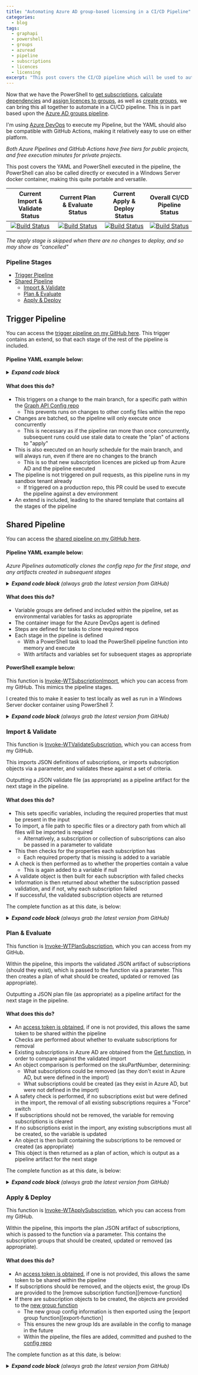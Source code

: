```yaml
---
title: "Automating Azure AD group-based licensing in a CI/CD Pipeline"
categories:
  - blog
tags:
  - graphapi
  - powershell
  - groups
  - azuread
  - pipeline
  - subscriptions
  - licences
  - licensing
excerpt: "This post covers the CI/CD pipeline which will be used to automate creating and assigning licences to Azure AD groups..."
---
```

Now that we have the PowerShell to [get subscriptions][get-sub], [calculate dependencies][get-dep] and [assign licences to groups][assign-licence], as well as [create groups][create-function], we can bring this all together to automate in a CI/CD pipeline. This is in part based upon the [Azure AD groups pipeline][validate-post].

I'm using [Azure DevOps][devops-link] to execute my Pipeline, but the YAML should also be compatible with GitHub Actions, making it relatively easy to use on either platform.

_Both Azure Pipelines and GitHub Actions have free tiers for public projects, and free execution minutes for private projects._

This post covers the YAML and PowerShell executed in the pipeline, the PowerShell can also be called directly or executed in a Windows Server docker container, making this quite portable and versatile.

|  Current Import & Validate Status  |   Current Plan & Evaluate Status   |   Current Apply & Deploy Status   |   Overall CI/CD Pipeline Status   |
|:----------------------------------:|:----------------------------------:|:---------------------------------:|:---------------------------------:|
| [![Build Status](https://dev.azure.com/wesleytrust/GraphAPI/_apis/build/status/Azure%20AD/Subscriptions/SVC-CS%3BENV-P%3B%20Subscriptions?branchName=main&stageName=Validate&jobName=Import)](https://dev.azure.com/wesleytrust/GraphAPI/_build/latest?definitionId=23&branchName=main) | [![Build Status](https://dev.azure.com/wesleytrust/GraphAPI/_apis/build/status/Azure%20AD/Subscriptions/SVC-CS%3BENV-P%3B%20Subscriptions?branchName=main&stageName=Plan&jobName=Evaluate)](https://dev.azure.com/wesleytrust/GraphAPI/_build/latest?definitionId=23&branchName=main) | [![Build Status](https://dev.azure.com/wesleytrust/GraphAPI/_apis/build/status/Azure%20AD/Subscriptions/SVC-CS%3BENV-P%3B%20Subscriptions?branchName=main&stageName=Apply&jobName=Deploy)](https://dev.azure.com/wesleytrust/GraphAPI/_build/latest?definitionId=23&branchName=main) | [![Build Status](https://dev.azure.com/wesleytrust/GraphAPI/_apis/build/status/Azure%20AD/Subscriptions/SVC-CS%3BENV-P%3B%20Subscriptions?branchName=main)](https://dev.azure.com/wesleytrust/GraphAPI/_build/latest?definitionId=23&branchName=main) |

_The apply stage is skipped when there are no changes to deploy, and so may show as "cancelled"_

### Pipeline Stages
- [Trigger Pipeline](#trigger-pipeline)
- [Shared Pipeline](#shared-pipeline)
  - [Import & Validate](#import--validate)
  - [Plan & Evaluate](#plan--evaluate)
  - [Apply & Deploy](#apply--deploy)

## Trigger Pipeline
You can access the [trigger pipeline on my GitHub here][trigger-link]. This trigger contains an extend, so that each stage of the rest of the pipeline is included.

#### Pipeline YAML example below: <!-- omit in toc -->

<details>
  <summary><em><strong>Expand code block</strong></em></summary>

```yaml
trigger:
  batch: true
  branches:
    include:
    - main
  paths:
    include:
      - AzureAD/Subscriptions/

schedules:
- cron: "0 */1 * * *"
  displayName: Run hourly every day
  branches:
    include:
    - main
  always: true

pr: none

extends:
  template: ../Shared/azure-pipelines.yml
```

</details>

#### What does this do? <!-- omit in toc -->
- This triggers on a change to the main branch, for a specific path within the [Graph API Config repo][config-repo]
  - This prevents runs on changes to other config files within the repo
- Changes are batched, so the pipeline will only execute once concurrently
  - This is necessary as if the pipeline ran more than once concurrently, subsequent runs could use stale data to create the "plan" of actions to "apply"
- This is also executed on an hourly schedule for the main branch, and will always run, even if there are no changes to the branch
  - This is so that new subscription licences are picked up from Azure AD and the pipeline executed
- The pipeline is not triggered on pull requests, as this pipeline runs in my sandbox tenant already
  - If triggered on a production repo, this PR could be used to execute the pipeline against a dev environment
- An extend is included, leading to the shared template that contains all the stages of the pipeline

## Shared Pipeline
You can access the [shared pipeline on my GitHub here][shared-link].

#### Pipeline YAML example below: <!-- omit in toc -->
_Azure Pipelines automatically clones the config repo for the first stage, and any artifacts created in subsequent stages_

<details>
  <summary><em><strong>Expand code block</strong> (always grab the latest version from GitHub)</em></summary>

```yaml
variables:
- group: 'GitHubAuth'
- group: 'ServicePrincipal'
- group: 'SubscriptionMemberGroups'
stages:
- stage: Validate
  pool:
    vmImage: 'windows-latest'
  jobs:
  - job: Import
    pool:
      vmImage: 'windows-latest'
    continueOnError: false
    steps:
    - task: CmdLine@2
      name: CloneGraphAPI
      displayName: Clone Graph API repo
      inputs:
        script: 'git clone --branch $(Branch) --single-branch https://github.com/wesley-trust/GraphAPI.git'
        workingDirectory: '$(System.ArtifactsDirectory)'
    - task: PowerShell@2
      name: InvokeWTValidateSubscription
      displayName: Invoke-WTValidateSubscription
      inputs:
        targetType: 'inline'
        script: |

          # Dot source function
          . $(System.ArtifactsDirectory)\GraphAPI\Public\AzureAD\Subscriptions\Pipeline\Invoke-WTValidateSubscription.ps1
          
          # Test if directory exist and execute function as appropriate
          $TestPath = Test-Path $(Build.Repository.LocalPath)\AzureAD\Subscriptions\Definitions -PathType Container
          if ($TestPath){
            $ValidateDefinedSubscriptions = Invoke-WTValidateSubscription `
              -Path $(Build.Repository.LocalPath)\AzureAD\Subscriptions\Definitions
          }

          # Create directory for artifact, if it does not exist
          $TestPath = Test-Path $(Pipeline.Workspace)\Output -PathType Container
          if (!$TestPath){
            New-Item -Path $(Pipeline.Workspace)\Output -ItemType Directory | Out-Null
          }

          # If there are Subscriptions (as if there are no Subscriptions to import, existing Subscriptions are not removed)
          if ($ValidateDefinedSubscriptions){
            
            # Convert to JSON and export
            $ValidateDefinedSubscriptions | ConvertTo-Json -Depth 10 | Out-File -Force -FilePath $(Pipeline.Workspace)\Output\Validate.json
          }
        pwsh: true
        workingDirectory: '$(System.ArtifactsDirectory)'
    - task: PublishPipelineArtifact@1
      inputs:
        targetPath: '$(Pipeline.Workspace)\Output'
        artifact: 'Import'
        publishLocation: 'pipeline'
- stage: Plan
  pool:
    vmImage: 'windows-latest'
  dependsOn: Validate
  condition: succeeded()
  jobs:
  - job: Evaluate
    continueOnError: false
    steps:
    - task: DownloadPipelineArtifact@2
      inputs:
        buildType: 'current'
        targetPath: '$(Pipeline.Workspace)'
    - task: CmdLine@2
      name: CloneGraphAPI
      displayName: Clone Graph API repo
      inputs:
        script: 'git clone --branch $(Branch) --single-branch https://github.com/wesley-trust/GraphAPI.git'
        workingDirectory: '$(System.ArtifactsDirectory)'
    - task: CmdLine@2
      name: CloneToolKit
      displayName: Clone Toolkit repo
      inputs:
        script: 'git clone --branch $(Branch) --single-branch https://github.com/wesley-trust/ToolKit.git'
        workingDirectory: '$(System.ArtifactsDirectory)'
    - task: PowerShell@2
      name: InvokeWTPlanSubscription
      displayName: Invoke-WTPlanSubscription
      inputs:
        targetType: 'inline'
        script: |

          # Import and convert Subscriptions from JSON, should they exist
          $TestPath = Test-Path $(Pipeline.Workspace)\Import\Validate.json -PathType Leaf
          if ($TestPath){
              $ValidateDefinedSubscriptions = Get-Content -Raw -Path $(Pipeline.Workspace)\Import\Validate.json | ConvertFrom-Json -Depth 10
          }

          # Dot source and execute function
          . $(System.ArtifactsDirectory)\GraphAPI\Public\AzureAD\Subscriptions\Pipeline\Invoke-WTPlanSubscription.ps1
            $PlanDefinedSubscriptions = Invoke-WTPlanSubscription `
              -TenantDomain $(TenantDomain) `
              -ClientID ${env:CLIENTID} `
              -ClientSecret ${env:CLIENTSECRET} `
              -DefinedSubscriptions $ValidateDefinedSubscriptions `
              -RemoveDefinedSubscriptions `
              -Force

          # Create directory for artifact, if it does not exist
          $TestPath = Test-Path $(Pipeline.Workspace)\Output -PathType Container
          if (!$TestPath){
              New-Item -Path $(Pipeline.Workspace)\Output -ItemType Directory | Out-Null
          }

          # If there are Subscriptions
          if ($PlanDefinedSubscriptions.RemoveSubscriptions -or $PlanDefinedSubscriptions.CreateSubscriptions){

            # Set ShouldRun variable to true, for apply stage
            echo "##vso[task.setvariable variable=ShouldRun;isOutput=true]true"

            # Convert to JSON and export
            $PlanDefinedSubscriptions | ConvertTo-Json -Depth 10 | Out-File -Force -FilePath $(Pipeline.Workspace)\Output\Plan.json
          }
        pwsh: true
        workingDirectory: '$(System.ArtifactsDirectory)'
      env:
        CLIENTID: $(ClientID)
        CLIENTSECRET: $(ClientSecret)
    - task: PublishPipelineArtifact@1
      inputs:
        targetPath: '$(Pipeline.Workspace)\Output'
        artifact: 'Evaluate'
        publishLocation: 'pipeline'
- stage: Apply
  pool:
    vmImage: 'windows-latest'
  dependsOn: Plan
  condition: and(succeeded(), eq(dependencies.Plan.outputs['Evaluate.InvokeWTPlanSubscription.ShouldRun'], 'true'))
  jobs:
  - deployment: Deploy
    continueOnError: false
    environment: $(Environment)
    strategy:
     runOnce:
       deploy:
        steps:
          - checkout: self
          - task: CmdLine@2
            name: CloneGraphAPI
            displayName: Clone Graph API repo
            inputs:
              script: 'git clone --branch $(Branch) --single-branch https://github.com/wesley-trust/GraphAPI.git'
              workingDirectory: '$(System.ArtifactsDirectory)'
          - task: CmdLine@2
            name: CloneToolKit
            displayName: Clone Toolkit repo
            inputs:
              script: 'git clone --branch $(Branch) --single-branch https://github.com/wesley-trust/ToolKit.git'
              workingDirectory: '$(System.ArtifactsDirectory)'
          - task: PowerShell@2
            name: InvokeWTApplySubscription
            displayName: Invoke-WTApplySubscription
            inputs:
              targetType: 'inline'
              script: |

                # Import and convert Subscriptions from JSON, should they exist
                $TestPath = Test-Path $(Pipeline.Workspace)\Evaluate\Plan.json -PathType Leaf
                if ($TestPath){
                    $PlanDefinedSubscriptions = Get-Content -Raw -Path $(Pipeline.Workspace)\Evaluate\Plan.json | ConvertFrom-Json -Depth 10
                }

                # Import service plan dependencies if they exist and convert from JSON
                $DependentServicePlansPath = "$(Build.Repository.LocalPath)\AzureAD\Subscriptions\Dependencies"
                $PathExists = Test-Path -Path $DependentServicePlansPath
                if ($PathExists) {
                    $DependentServicePlansFilePath = (Get-ChildItem -Path $DependentServicePlansPath -Filter "*.json").FullName
                }
                if ($DependentServicePlansFilePath) {
                    $DependentServicePlansImport = foreach ($DependentServicePlanFile in $DependentServicePlansFilePath) {
                        Get-Content -Raw -Path $DependentServicePlanFile
                    }
                }
                if ($DependentServicePlansImport) {
                    $DependentServicePlans = $DependentServicePlansImport | ConvertFrom-Json -Depth 10
                }

                # Dot source and execute function
                . $(System.ArtifactsDirectory)\GraphAPI\Public\AzureAD\Subscriptions\Pipeline\Invoke-WTApplySubscription.ps1
                      Invoke-WTApplySubscription `
                        -TenantDomain $(TenantDomain) `
                        -ClientID ${env:CLIENTID} `
                        -ClientSecret ${env:CLIENTSECRET} `
                        -DefinedSubscriptions $PlanDefinedSubscriptions `
                        -DependentServicePlans $DependentServicePlans `
                        -RemoveDefinedSubscriptions `
                        -Path $(Build.SourcesDirectory)\AzureAD\Subscriptions\Definitions `
                        -Pipeline
              pwsh: true
              workingDirectory: '$(System.ArtifactsDirectory)'
            env:
              CLIENTID: $(ClientID)
              CLIENTSECRET: $(ClientSecret)
              GITHUBPAT: $(GitHubPAT)
              REPOHOME: $(Build.Repository.LocalPath)
              BRANCH: $(Branch)
              USERGROUPID: $(UserGroupID)
              GITHUBCONFIGREPO: $(GitHubConfigRepo)
```

</details>

#### What does this do? <!-- omit in toc -->
- Variable groups are defined and included within the pipeline, set as environmental variables for tasks as appropriate
- The container image for the Azure DevOps agent is defined
- Steps are defined for tasks to clone required repos
- Each stage in the pipeline is defined
  - With a PowerShell task to load the PowerShell pipeline function into memory and execute
  - With artifacts and variables set for subsequent stages as appropriate

#### PowerShell example below: <!-- omit in toc -->
This function is [Invoke-WTSubscriptionImport][function-import], which you can access from my GitHub. This mimics the pipeline stages.

I created this to make it easier to test locally as well as run in a Windows Server docker container using PowerShell 7.

<details>
  <summary><em><strong>Expand code block</strong> (always grab the latest version from GitHub)</em></summary>

```powershell
function Invoke-WTAzureADSubscriptionImport {
    [CmdletBinding()]
    param (
        [parameter(
            Mandatory = $false,
            ValueFromPipeLineByPropertyName = $true,
            HelpMessage = "Client ID for the Azure AD service principal with Conditional Access Graph permissions"
        )]
        [string]$ClientID,
        [parameter(
            Mandatory = $false,
            ValueFromPipeLineByPropertyName = $true,
            HelpMessage = "Client secret for the Azure AD service principal with Conditional Access Graph permissions"
        )]
        [string]$ClientSecret,
        [parameter(
            Mandatory = $false,
            ValueFromPipeLineByPropertyName = $true,
            HelpMessage = "The initial domain (onmicrosoft.com) of the tenant"
        )]
        [string]$TenantDomain,
        [parameter(
            Mandatory = $false,
            ValueFromPipeLineByPropertyName = $true,
            HelpMessage = "The access token, obtained from executing Get-WTGraphAccessToken"
        )]
        [string]$AccessToken,
        [parameter(
            Mandatory = $false,
            ValueFromPipeLineByPropertyName = $true,
            HelpMessage = "The file path to the JSON file(s) that will be imported"
        )]
        [string[]]$FilePath,
        [parameter(
            Mandatory = $false,
            ValueFromPipeLineByPropertyName = $true,
            HelpMessage = "The directory path(s) of which all JSON file(s) will be imported"
        )]
        [string]$Path,
        [parameter(
            Mandatory = $false,
            ValueFromPipeLineByPropertyName = $true,
            HelpMessage = "The directory path to the location where the ServicePlan dependencies will be imported"
        )]
        [string]$DependentServicePlansPath,
        [Parameter(
            Mandatory = $false,
            ValueFromPipeLineByPropertyName = $true,
            HelpMessage = "Specify whether defined subscriptions deployed in the tenant will be removed, if not present in the import"
        )]
        [switch]
        $RemoveDefinedSubscriptions,
        [Parameter(
            Mandatory = $false,
            ValueFromPipeLineByPropertyName = $true,
            HelpMessage = "Specify whether to the groups used for CA subscriptions, should not be removed, if the policy is removed"
        )]
        [switch]
        $ExcludeGroupRemoval,
        [parameter(
            Mandatory = $false,
            ValueFromPipeLineByPropertyName = $true,
            HelpMessage = "Specify whether to exclude features in preview, a production API version will be used instead"
        )]
        [switch]$ExcludePreviewFeatures,
        [parameter(
            Mandatory = $false,
            ValueFromPipeLineByPropertyName = $true,
            HelpMessage = "If there are no subscriptions to import, whether to forcibly remove any defined subscriptions"
        )]
        [switch]$Force,
        [parameter(
            Mandatory = $false,
            ValueFromPipeLineByPropertyName = $true,
            HelpMessage = "Specify until what stage the import should invoke. All preceding stages will execute as dependencies"
        )]
        [ValidateSet("Validate", "Plan", "Apply")]
        [string]$Stage = "Apply",
        [parameter(
            Mandatory = $false,
            ValueFromPipeLineByPropertyName = $true,
            HelpMessage = "Specify whether the function is operating within a pipeline"
        )]
        [switch]$Pipeline
    )
    Begin {
        try {
            # Function definitions
            $Functions = @(
                "GraphAPI\Public\Authentication\Get-WTGraphAccessToken.ps1",
                "GraphAPI\Public\AzureAD\Subscriptions\Pipeline\Invoke-WTValidateSubscription.ps1",
                "GraphAPI\Public\AzureAD\Subscriptions\Pipeline\Invoke-WTPlanSubscription.ps1",
                "GraphAPI\Public\AzureAD\Subscriptions\Pipeline\Invoke-WTApplySubscription.ps1"
            )

            # Function dot source
            foreach ($Function in $Functions) {
                . $Function
            }
        }
        catch {
            Write-Error -Message $_.Exception
            throw $_.exception
        }
    }
    Process {
        try {

            if ($Stage -eq "Validate" -or $Stage -eq "Plan" -or $Stage -eq "Apply") {
                
                # Build Parameters
                $ValidateParameters = @{}
                if ($ExcludePreviewFeatures) {
                    $ValidateParameters.Add("ExcludePreviewFeatures", $true)
                }
                if ($FilePath) {
                    $ValidateParameters.Add("FilePath", $FilePath)
                }
                elseif ($Path) {
                    $ValidateParameters.Add("Path", $Path)
                }
            
                # Import and validate subscriptions
                Write-Host "Stage 1: Validate"
                if ($FilePath -or $Path) {
                    $TestPath = Test-Path $Path -PathType Container
                    if ($TestPath -or $FilePath) {
                        Invoke-WTValidateSubscription @ValidateParameters | Tee-Object -Variable ValidateSubscriptions
                    }
                }
            }

            if ($Stage -eq "Plan" -or $Stage -eq "Apply") {

                # If there is no access token, obtain one
                if (!$AccessToken) {
                    $AccessToken = Get-WTGraphAccessToken `
                        -ClientID $ClientID `
                        -ClientSecret $ClientSecret `
                        -TenantDomain $TenantDomain
                }

                if ($AccessToken) {

                    # Build Parameters
                    $PlanParameters = @{
                        AccessToken = $AccessToken
                    }
                    if ($ExcludePreviewFeatures) {
                        $PlanParameters.Add("ExcludePreviewFeatures", $true)
                    }
                    if ($ValidateSubscriptions) {
                        $PlanParameters.Add("DefinedSubscriptions", $ValidateSubscriptions)
                    }
                    if ($RemoveDefinedSubscriptions) {
                        $PlanParameters.Add("RemoveDefinedSubscriptions", $true)
                    }
                    if ($Force) {
                        $PlanParameters.Add("Force", $true)
                    }
                
                    # Create plan evaluating whether to create, update or remove subscriptions
                    Write-Host "Stage 2: Plan"
                    Invoke-WTPlanSubscription @PlanParameters | Tee-Object -Variable PlanSubscriptions

                }
                else {
                    $ErrorMessage = "No access token specified, obtain an access token object from Get-WTGraphAccessToken"
                    Write-Error $ErrorMessage
                    throw $ErrorMessage
                }

                if ($Stage -eq "Apply") {
                    if ($PlanSubscriptions) {
                        
                        # Import service plan dependencies if they exist and convert from JSON
                        if ($DependentServicePlansPath) {
                            $PathExists = Test-Path -Path $DependentServicePlansPath
                            if ($PathExists) {
                                $DependentServicePlansFilePath = (Get-ChildItem -Path $DependentServicePlansPath -Filter "*.json").FullName
                            }
                            if ($DependentServicePlansFilePath) {
                                $DependentServicePlansImport = foreach ($DependentServicePlanFile in $DependentServicePlansFilePath) {
                                    Get-Content -Raw -Path $DependentServicePlanFile
                                }
                            }
                            if ($DependentServicePlansImport) {
                                $DependentServicePlans = $DependentServicePlansImport | ConvertFrom-Json -Depth 10
                            }
                        }

                        # Build Parameters
                        $ApplyParameters = @{
                            AccessToken          = $AccessToken
                            DefinedSubscriptions = $PlanSubscriptions
                        }
                        if ($ExcludePreviewFeatures) {
                            $ApplyParameters.Add("ExcludePreviewFeatures", $true)
                        }
                        if ($RemoveDefinedSubscriptions) {
                            $ApplyParameters.Add("RemoveDefinedSubscriptions", $true)
                        }
                        if ($ExcludeGroupRemoval) {
                            $ApplyParameters.Add("ExcludeGroupRemoval", $true)
                        }
                        if ($FilePath) {
                            $ApplyParameters.Add("FilePath", $FilePath)
                        }
                        elseif ($Path) {
                            $ApplyParameters.Add("Path", $Path)
                        }
                        if ($Pipeline) {
                            $ApplyParameters.Add("Pipeline", $true)
                        }
                        if ($DependentServicePlans) {
                            $ApplyParameters.Add("DependentServicePlans", $DependentServicePlans)
                        }

                        # Apply plan to Azure AD
                        Write-Host "Stage 3: Apply"
                        Invoke-WTApplySubscription @ApplyParameters
                    }
                    else {
                        $WarningMessage = "No subscriptions will be created, updated or removed, as none exist that are different to the import"
                        Write-Warning $WarningMessage
                    }
                }
            }
        }
        catch {
            Write-Error -Message $_.Exception
            throw $_.exception
        }
    }
    End {
        try {
            
        }
        catch {
            Write-Error -Message $_.Exception
            throw $_.exception
        }
    }
}
```

</details>

### Import & Validate
This function is [Invoke-WTValidateSubscription][function-validate], which you can access from my GitHub.

This imports JSON definitions of subscriptions, or imports subscription objects via a parameter, and validates these against a set of criteria.

Outputting a JSON validate file (as appropriate) as a pipeline artifact for the next stage in the pipeline.

#### What does this do? <!-- omit in toc -->
- This sets specific variables, including the required properties that must be present in the input
- To import, a file path to specific files or a directory path from which all files will be imported is required
  - Alternatively, a subscription or collection of subscriptions can also be passed in a parameter to validate
- This then checks for the properties each subscription has
  - Each required property that is missing is added to a variable
- A check is then performed as to whether the properties contain a value
  - This is again added to a variable if null
- A validate object is then built for each subscription with failed checks
- Information is then returned about whether the subscription passed validation, and if not, why each subscription failed
- If successful, the validated subscription objects are returned

The complete function as at this date, is below:

<details>
  <summary><em><strong>Expand code block</strong> (always grab the latest version from GitHub)</em></summary>

```powershell
function Invoke-WTValidateSubscription {
    [CmdletBinding()]
    param (
        [parameter(
            Mandatory = $false,
            ValueFromPipeLineByPropertyName = $true,
            HelpMessage = "The file path to the JSON file(s) that will be imported"
        )]
        [string[]]$FilePath,
        [parameter(
            Mandatory = $false,
            ValueFromPipeLineByPropertyName = $true,
            HelpMessage = "The directory path(s) of which all JSON file(s) will be imported"
        )]
        [string]$Path,
        [parameter(
            Mandatory = $false,
            ValueFromPipeLineByPropertyName = $true,
            ValueFromPipeLine = $true,
            HelpMessage = "The Azure AD Subscriptions to be validated if not imported from a JSON file"
        )]
        [Alias('Subscription', 'SubscriptionDefinition')]
        [PSCustomObject]$DefinedSubscriptions,
        [parameter(
            Mandatory = $false,
            ValueFromPipeLineByPropertyName = $true,
            HelpMessage = "Specify whether files should be imported only, and not validated"
        )]
        [switch]$ImportOnly
    )
    Begin {
        try {
            # Variables
            $RequiredProperties = @("skuPartNumber","skuId","servicePlans","capabilityStatus","appliesTo")
        }
        catch {
            Write-Error -Message $_.Exception
            throw $_.exception
        }
    }
    Process {
        try {

            # For each directory, get the file path of all JSON files within the directory, if the directory exists
            if ($Path) {
                $PathExists = Test-Path -Path $Path
                if ($PathExists) {
                    $FilePath = (Get-ChildItem -Path $Path -Filter "*.json").FullName
                }
                else {
                    $ErrorMessage = "The provided path does not exist $Path, please check the path is correct"
                    throw $ErrorMessage
                }
            }

            # Import Subscriptions from JSON file, if the files exist
            if ($FilePath) {
                $SubscriptionImport = foreach ($File in $FilePath) {
                    $FilePathExists = Test-Path -Path $File
                    if ($FilePathExists) {
                        Get-Content -Raw -Path $File
                    }
                    else {
                        $ErrorMessage = "The provided filepath $File does not exist, please check the path is correct"
                        throw $ErrorMessage
                    }
                }
                
                # If import was successful, convert from JSON
                if ($SubscriptionImport) {
                    $DefinedSubscriptions = $SubscriptionImport | ConvertFrom-Json
                }
                else {
                    $ErrorMessage = "No JSON files could be imported, please check the filepath is correct"
                    throw $ErrorMessage
                }
            }

            # If there are subscriptions imported, run validation checks
            if ($DefinedSubscriptions) {
                
                # Output current action
                Write-Host "Importing Defined Subscriptions"
                Write-Host "Subscriptions: $($DefinedSubscriptions.count)"
                
                foreach ($Subscription in $DefinedSubscriptions) {
                    if ($Subscription.skuPartNumber) {
                        Write-Host "Import: Subscription Name: $($Subscription.skuPartNumber)"
                    }
                    elseif ($Subscription.id) {
                        Write-Host "Import: Subscription Id: $($Subscription.id)"
                    }
                    else {
                        Write-Host "Import: Subscription Invalid"
                    }
                }

                # If import only is set, return subscriptions without validating
                if ($ImportOnly) {
                    $DefinedSubscriptions
                }
                else {
                        
                    # Output current action
                    Write-Host "Validating Defined Subscriptions"
    
                    # For each policy, run validation checks
                    $InvalidSubscriptions = foreach ($Subscription in $DefinedSubscriptions) {
                        $SubscriptionValidate = $null
    
                        # Check for missing properties
                        $SubscriptionProperties = $null
                        $SubscriptionProperties = ($Subscription | Get-Member -MemberType NoteProperty).name
                        $PropertyCheck = $null

                        # Check whether each required property, exists in the list of properties for the object
                        $PropertyCheck = foreach ($Property in $RequiredProperties) {
                            if ($Property -notin $SubscriptionProperties) {
                                $Property
                            }
                        }

                        # Check whether each required property has a value, if not, return property
                        $PropertyValueCheck = $null
                        $PropertyValueCheck = foreach ($Property in $RequiredProperties) {
                            if ($null -eq $Subscription.$Property) {
                                $Property
                            }
                        }
    
                        # Build and return object
                        if ($PropertyCheck -or $PropertyValueCheck) {
                            $SubscriptionValidate = [ordered]@{}
                            if ($Subscription.skuPartNumber) {
                                $SubscriptionValidate.Add("skuPartNumber", $Subscription.skuPartNumber)
                            }
                            elseif ($Subscription.id) {
                                $SubscriptionValidate.Add("Id", $Subscription.id)
                            }
                        }
                        if ($PropertyCheck) {
                            $SubscriptionValidate.Add("MissingProperties", $PropertyCheck)
                        }
                        if ($PropertyValueCheck) {
                            $SubscriptionValidate.Add("MissingPropertyValues", $PropertyValueCheck)
                        }
                        if ($SubscriptionValidate) {
                            [PSCustomObject]$SubscriptionValidate
                        }
                    }

                    # Return validation result for each policy
                    if ($InvalidSubscriptions) {
                        Write-Host "Invalid subscriptions: $($InvalidSubscriptions.count) out of $($DefinedSubscriptions.count) imported"
                        foreach ($Subscription in $InvalidSubscriptions) {
                            if ($Subscription.skuPartNumber) {
                                Write-Host "INVALID: Subscription Name: $($Subscription.skuPartNumber)" -ForegroundColor Yellow
                            }
                            elseif ($Subscription.id) {
                                Write-Host "INVALID: Subscription Id: $($Subscription.id)" -ForegroundColor Yellow
                            }
                            else {
                                Write-Host "INVALID: No skuPartNumber or Id for policy" -ForegroundColor Yellow
                            }
                            if ($Subscription.MissingProperties) {
                                Write-Warning "Required properties not present ($($Subscription.MissingProperties.count)): $($Subscription.MissingProperties)"
                            }
                            if ($Subscription.MissingPropertyValues) {
                                Write-Warning "Required property values not present ($($Subscription.MissingPropertyValues.count)): $($Subscription.MissingPropertyValues)"
                            }
                        }
    
                        # Abort import
                        $ErrorMessage = "Validation of subscriptions was not successful, review configuration files and any warnings generated"
                        Write-Error $ErrorMessage
                        throw $ErrorMessage
                    }
                    else {

                        # Return validated subscriptions
                        Write-Host "All subscriptions have passed validation for required properties and values"
                        $ValidSubscriptions = $DefinedSubscriptions
                        $ValidSubscriptions
                    }
                }
                
            }
            else {
                $ErrorMessage = "No Subscriptions to be imported, import may have failed or none may exist"
                throw $ErrorMessage
            }
            
        }
        catch {
            Write-Error -Message $_.Exception
            throw $_.exception
        }
    }
    End {
        try {
            
        }
        catch {
            Write-Error -Message $_.Exception
            throw $_.exception
        }
    }
}
```

</details>

### Plan & Evaluate
This function is [Invoke-WTPlanSubscription][function-plan], which you can access from my GitHub.

Within the pipeline, this imports the validated JSON artifact of subscriptions (should they exist), which is passed to the function via a parameter. This then creates a plan of what should be created, updated or removed (as appropriate).

Outputting a JSON plan file (as appropriate) as a pipeline artifact for the next stage in the pipeline.

#### What does this do? <!-- omit in toc -->
- An [access token is obtained][access-token], if one is not provided, this allows the same token to be shared within the pipeline
- Checks are performed about whether to evaluate subscriptions for removal
- Existing subscriptions in Azure AD are obtained from the [Get function][get-sub], in order to compare against the validated import
- An object comparison is performed on the skuPartNumber, determining:
  - What subscriptions could be removed (as they don't exist in Azure AD, but were defined in the import)
  - What subscriptions could be created (as they exist in Azure AD, but were not defined in the import)
- A safety check is performed, if no subscriptions exist but were defined in the import, the removal of all existing subscriptions requires a "Force" switch
- If subscriptions should not be removed, the variable for removing subscriptions is cleared
- If no subscriptions exist in the import, any existing subscriptions must all be created, so the variable is updated
- An object is then built containing the subscriptions to be removed or created (as appropriate)
- This object is then returned as a plan of action, which is output as a pipeline artifact for the next stage

The complete function as at this date, is below:

<details>
  <summary><em><strong>Expand code block</strong> (always grab the latest version from GitHub)</em></summary>

```powershell
function Invoke-WTPlanSubscription {
    [CmdletBinding()]
    param (
        [parameter(
            Mandatory = $false,
            ValueFromPipeLineByPropertyName = $true,
            HelpMessage = "Client ID for the Azure AD service principal with Subscription Graph permissions"
        )]
        [string]$ClientID,
        [parameter(
            Mandatory = $false,
            ValueFromPipeLineByPropertyName = $true,
            HelpMessage = "Client secret for the Azure AD service principal with Subscription Graph permissions"
        )]
        [string]$ClientSecret,
        [parameter(
            Mandatory = $false,
            ValueFromPipeLineByPropertyName = $true,
            HelpMessage = "The initial domain (onmicrosoft.com) of the tenant"
        )]
        [string]$TenantDomain,
        [parameter(
            Mandatory = $false,
            ValueFromPipeLineByPropertyName = $true,
            HelpMessage = "The access token, obtained from executing Get-WTGraphAccessToken"
        )]
        [string]$AccessToken,
        [parameter(
            Mandatory = $false,
            ValueFromPipeLineByPropertyName = $true,
            ValueFromPipeLine = $true,
            HelpMessage = "The Subscription object"
        )]
        [Alias("Subscription", "SubscriptionDefinition", "Subscriptions")]
        [PSCustomObject]$DefinedSubscriptions,
        [Parameter(
            Mandatory = $false,
            ValueFromPipeLineByPropertyName = $true,
            HelpMessage = "Specify whether current Subscription deployed in the tenant will be removed, if not present in the import"
        )]
        [switch]
        $RemoveDefinedSubscriptions,
        [parameter(
            Mandatory = $false,
            ValueFromPipeLineByPropertyName = $true,
            HelpMessage = "Specify whether to exclude features in preview, a production API version will be used instead"
        )]
        [switch]$ExcludePreviewFeatures,
        [parameter(
            Mandatory = $false,
            ValueFromPipeLineByPropertyName = $true,
            HelpMessage = "If there are no Subscription to import, whether to forcibly remove any current Subscription"
        )]
        [switch]$Force
    )
    Begin {
        try {
            # Function definitions
            $Functions = @(
                "GraphAPI\Public\Authentication\Get-WTGraphAccessToken.ps1",
                "Toolkit\Public\Invoke-WTPropertyTagging.ps1",
                "GraphAPI\Public\AzureAD\Subscriptions\Get-WTAzureADSubscription.ps1"
            )

            # Function dot source
            foreach ($Function in $Functions) {
                . $Function
            }

        }
        catch {
            Write-Error -Message $_.Exception
            throw $_.exception
        }
    }
    Process {
        try {
            
            # If there is no access token, obtain one
            if (!$AccessToken) {
                $AccessToken = Get-WTGraphAccessToken `
                    -ClientID $ClientID `
                    -ClientSecret $ClientSecret `
                    -TenantDomain $TenantDomain
            }

            if ($AccessToken) {

                # Output current action
                Write-Host "Evaluating Subscriptions"
                
                # Build Parameters
                $Parameters = @{
                    AccessToken = $AccessToken
                }
                if ($ExcludePreviewFeatures) {
                    $Parameters.Add("ExcludePreviewFeatures", $true)
                }

                # Get user subscriptions that have not been deleted
                $CurrentSubscriptions = Get-WTAzureADSubscription @Parameters
                $AssignableSubscriptions = $CurrentSubscriptions | Where-Object {
                    $_.capabilityStatus -ne "Deleted" -and $_.appliesTo -eq "User"
                }

                if ($DefinedSubscriptions) {

                    if ($AssignableSubscriptions) {

                        # Compare object on id and pass thru all objects, including those that exist and are to be imported
                        $SubscriptionComparison = Compare-Object `
                            -ReferenceObject $AssignableSubscriptions `
                            -DifferenceObject $DefinedSubscriptions `
                            -Property skuPartNumber `
                            -PassThru

                        # Filter for defined Subscription that should be removed, as they exist only in the import
                        $RemoveSubscriptions = $SubscriptionComparison | Where-Object { $_.sideindicator -eq "=>" }

                        # Filter for defined Subscription that should be created, as they exist only in Azure AD
                        $CreateSubscriptions = $SubscriptionComparison | Where-Object { $_.sideindicator -eq "<=" }
                    }
                    else {

                        # If force is enabled, then if removal of Subscription is specified, all current will be removed
                        if ($Force) {
                            $RemoveSubscriptions = $DefinedSubscriptions
                        }
                    }

                    if (!$RemoveDefinedSubscriptions) {

                        # If Subscription are not to be removed, disregard any Subscription for removal
                        $RemoveSubscriptions = $null
                    }
                }
                else {
                    
                    # If no defined subscription exist, any enabled subscriptions should be defined
                    $CreateSubscriptions = $AssignableSubscriptions
                }
                
                # Build object to return
                $PlanSubscriptions = [ordered]@{}

                if ($RemoveSubscriptions) {
                    $PlanSubscriptions.Add("RemoveSubscriptions", $RemoveSubscriptions)
                    
                    # Output current action
                    Write-Host "Defined Subscription to remove: $($RemoveSubscriptions.count)"

                    foreach ($Subscription in $RemoveSubscriptions) {
                        Write-Host "Remove: Subscription ID: $($Subscription.id) (Subscription Groups will be removed as appropriate)" -ForegroundColor DarkRed
                    }
                }
                else {
                    Write-Host "No Subscription will be removed, as none exist that are different to the import"
                }
                if ($CreateSubscriptions) {
                    $PlanSubscriptions.Add("CreateSubscriptions", $CreateSubscriptions)
                                        
                    # Output current action
                    Write-Host "Defined Subscription to create: $($CreateSubscriptions.count) (Subscription Groups will be created as appropriate)"

                    foreach ($Subscription in $CreateSubscriptions) {
                        Write-Host "Create: Subscription Name: $($Subscription.skuPartNumber)" -ForegroundColor DarkGreen
                    }
                }
                else {
                    Write-Host "No Subscription will be created, as none exist that are different to the import"
                }

                # If there are Subscription, return PS object
                if ($PlanSubscriptions) {
                    $PlanSubscriptions = [PSCustomObject]$PlanSubscriptions
                    $PlanSubscriptions
                }
            }
            else {
                $ErrorMessage = "No access token specified, obtain an access token object from Get-WTGraphAccessToken"
                Write-Error $ErrorMessage
                throw $ErrorMessage
            }
        }
        catch {
            Write-Error -Message $_.Exception
            throw $_.exception
        }
    }
    End {
        try {
            
        }
        catch {
            Write-Error -Message $_.Exception
            throw $_.exception
        }
    }
}
```

</details>

### Apply & Deploy
This function is [Invoke-WTApplySubscription][function-apply], which you can access from my GitHub.

Within the pipeline, this imports the plan JSON artifact of subscriptions, which is passed to the function via a parameter. This contains the subscription groups that should be created, updated or removed (as appropriate).

#### What does this do? <!-- omit in toc -->
- An [access token is obtained][access-token], if one is not provided, this allows the same token to be shared within the pipeline
- If subscriptions should be removed, and the objects exist, the group IDs are provided to the [remove subscription function][remove-function]
- If there are subscription objects to be created, the objects are provided to the [new group function][create-function]
  - The new group config information is then exported using the [export group function][export-function]
  - This ensures the new group Ids are available in the config to manage in the future 
  - Within the pipeline, the files are added, committed and pushed to the [config repo][config-repo]

The complete function as at this date, is below:

<details>
  <summary><em><strong>Expand code block</strong> (always grab the latest version from GitHub)</em></summary>

```powershell
function Invoke-WTApplySubscription {
    [CmdletBinding()]
    param (
        [parameter(
            Mandatory = $false,
            ValueFromPipeLineByPropertyName = $true,
            HelpMessage = "Client ID for the Azure AD service principal with Subscription Graph permissions"
        )]
        [string]$ClientID,
        [parameter(
            Mandatory = $false,
            ValueFromPipeLineByPropertyName = $true,
            HelpMessage = "Client secret for the Azure AD service principal with Subscription Graph permissions"
        )]
        [string]$ClientSecret,
        [parameter(
            Mandatory = $false,
            ValueFromPipeLineByPropertyName = $true,
            HelpMessage = "The initial domain (onmicrosoft.com) of the tenant"
        )]
        [string]$TenantDomain,
        [parameter(
            Mandatory = $false,
            ValueFromPipeLineByPropertyName = $true,
            HelpMessage = "The access token, obtained from executing Get-WTGraphAccessToken"
        )]
        [string]$AccessToken,
        [parameter(
            Mandatory = $false,
            ValueFromPipeLineByPropertyName = $true,
            HelpMessage = "The Subscription object"
        )]
        [Alias("Subscription", "SubscriptionDefinition", "Subscriptions")]
        [PSCustomObject]$DefinedSubscriptions,
        [parameter(
            Mandatory = $false,
            ValueFromPipeLineByPropertyName = $true,
            HelpMessage = "The Subscription object"
        )]
        [Alias("ServicePlan", "ServicePlans", "DependentServicePlan")]
        [PSCustomObject]$DependentServicePlans,
        [Parameter(
            Mandatory = $false,
            ValueFromPipeLineByPropertyName = $true,
            HelpMessage = "Specify whether existing subscriptions deployed in the tenant will be removed, if not present in the import"
        )]
        [switch]
        $RemoveDefinedSubscriptions,
        [Parameter(
            Mandatory = $false,
            ValueFromPipeLineByPropertyName = $true,
            HelpMessage = "Specify whether to the groups used for subscriptions, should not be removed, if the subscription is removed"
        )]
        [switch]
        $ExcludeGroupRemoval,
        [parameter(
            Mandatory = $false,
            ValueFromPipeLineByPropertyName = $true,
            HelpMessage = "Specify whether to exclude features in preview, a production API version will be used instead"
        )]
        [switch]$ExcludePreviewFeatures,
        [parameter(
            Mandatory = $false,
            ValueFromPipeLineByPropertyName = $true,
            HelpMessage = "The file path to the JSON file(s) that will be exported"
        )]
        [string]$FilePath,
        [parameter(
            Mandatory = $false,
            ValueFromPipeLineByPropertyName = $true,
            HelpMessage = "The directory path(s) of which all JSON file(s) will be exported"
        )]
        [string]$Path,
        [parameter(
            Mandatory = $false,
            ValueFromPipeLineByPropertyName = $true,
            HelpMessage = "Specify whether the function is operating within a pipeline"
        )]
        [switch]$Pipeline
    )
    Begin {
        try {
            # Function definitions
            $Functions = @(
                "GraphAPI\Public\Authentication\Get-WTGraphAccessToken.ps1",
                "Toolkit\Public\Invoke-WTPropertyTagging.ps1",
                "GraphAPI\Public\AzureAD\Subscriptions\Groups\Get-WTAADSubscriptionGroup.ps1",
                "GraphAPI\Public\AzureAD\Subscriptions\Groups\New-WTAADSubscriptionGroup.ps1",
                "GraphAPI\Public\AzureAD\Subscriptions\Groups\Remove-WTAADSubscriptionGroup.ps1",
                "GraphAPI\Public\AzureAD\Subscriptions\Get-WTAzureADSubscriptionDependency.ps1",
                "GraphAPI\Public\AzureAD\Subscriptions\Export-WTAzureADSubscription.ps1",
                "GraphAPI\Public\AzureAD\Groups\Export-WTAzureADGroup.ps1",
                "GraphAPI\Public\AzureAD\Groups\Relationship\Get-WTAzureADGroupRelationship.ps1"
                "GraphAPI\Public\AzureAD\Groups\Relationship\New-WTAzureADGroupRelationship.ps1"
            )

            # Function dot source
            foreach ($Function in $Functions) {
                . $Function
            }

            # Variables
            $Tag = "SKU"
            $PropertyToTag = "displayName"
        }
        catch {
            Write-Error -Message $_.Exception
            throw $_.exception
        }
    }
    Process {
        try {

            # If there is no access token, obtain one
            if (!$AccessToken) {
                $AccessToken = Get-WTGraphAccessToken `
                    -ClientID $ClientID `
                    -ClientSecret $ClientSecret `
                    -TenantDomain $TenantDomain
            }

            if ($AccessToken) {

                # Output current action
                Write-Host "Deploying Subscriptions"

                # Build Parameters
                $Parameters = @{
                    AccessToken = $AccessToken
                }
                if ($ExcludePreviewFeatures) {
                    $Parameters.Add("ExcludePreviewFeatures", $true)
                }

                if ($RemoveDefinedSubscriptions) {

                    # If subscriptions require removing, pass the ids to the remove function
                    if ($DefinedSubscriptions.RemoveSubscriptions) {
                        
                        # Remove subscription definition and groups
                        $SubscriptionSkuPartNumbers = $DefinedSubscriptions.RemoveSubscriptions.skuPartNumber
                        foreach ($SubscriptionSkuPartNumber in $SubscriptionSkuPartNumbers) {
                            Remove-Item -Path "$Path\$SubscriptionSkuPartNumber.json"
                        
                            # If the switch to not remove groups is not set, remove the groups for each Subscription also
                            if (!$ExcludeGroupRemoval) {

                                # Get, tag and identify the group for the subscription
                                $SubscriptionGroups = Get-WTAADSubscriptionGroup
                                $TaggedSubscriptionGroups = Invoke-WTPropertyTagging -Tags $Tag -QueryResponse $SubscriptionGroups -PropertyToTag $PropertyToTag
                                $SubscriptionGroups = $TaggedSubscriptionGroups | Where-Object {
                                    $_.$Tag -eq $SubscriptionSkuPartNumber
                                }

                                # Unique groups
                                $SubscriptionGroups = $SubscriptionGroups | Sort-Object -Unique

                                # If there are ids, pass all groups, which will perform a check and remove only subscription groups
                                if ($SubscriptionGroups) {
                                    
                                    # Remove group (licences should no longer be assigned to deleted subscriptions)
                                    Remove-WTAADSubscriptionGroup @Parameters -IDs $SubscriptionGroups.id

                                    # Path to group config
                                    $GroupsPath = $Path + "\..\Groups"
                    
                                    # Remove group config
                                    foreach ($SubscriptionGroup in $SubscriptionGroups) {
                                        Remove-Item -Path "$GroupsPath\$($SubscriptionGroup.displayName).json"
                                    }
                                }
                            }
                        }
                    }
                    else {
                        $WarningMessage = "No subscriptions will be removed, as none exist that are different to the import"
                        Write-Warning $WarningMessage
                    }
                }

                # If there are new subscriptions create the groups
                if ($DefinedSubscriptions.CreateSubscriptions) {
                    $CreateSubscriptions = $DefinedSubscriptions.CreateSubscriptions

                    # Find subscriptions with service plan dependencies
                    if ($DependentServicePlans) {
                        $DependentSubscriptions = Get-WTAzureADSubscriptionDependency @Parameters `
                            -Subscriptions $CreateSubscriptions `
                            -ServicePlans $DependentServicePlans `
                            -DependencyType SkuId
                    }

                    # Calculate the display names to be used for the Subscription groups
                    $SubscriptionGroupDisplayName = foreach ($Subscription in $CreateSubscriptions) {
                        "$Tag" + "-" + $Subscription.skuPartNumber + ";"
                    }

                    # Create groups
                    $SubscriptionGroups = New-WTAADSubscriptionGroup @Parameters -DisplayName $SubscriptionGroupDisplayName

                    # Tag groups
                    $TaggedSubscriptionGroups = Invoke-WTPropertyTagging -Tags $Tag -QueryResponse $SubscriptionGroups -PropertyToTag $PropertyToTag

                    # For each subscription, perform subscription specific changes
                    foreach ($Subscription in $CreateSubscriptions) {

                        # Find the matching group
                        $SubscriptionGroup = $null
                        $SubscriptionGroup = $TaggedSubscriptionGroups | Where-Object {
                            $_.$Tag -eq $Subscription.skuPartNumber
                        }

                        # If there is a group for this subscription (as subscriptions may not always have groups)
                        if ($SubscriptionGroup) {
                            
                            # If this subscription is in the list of dependent subscriptions
                            if ($Subscription.skuId -in $DependentSubscriptions.skuId) {
                                
                                # Filter to the specific subscription dependency
                                $DependentSubscription = $null
                                $DependentSubscription = $DependentSubscriptions | Where-Object {
                                    $_.skuId -eq $Subscription.skuId
                                }

                                # Assign each required sku for the dependent subscription
                                foreach ($SkuId in $DependentSubscription.RequiredSkuId) {
                                    New-WTAzureADGroupRelationship @Parameters `
                                        -Id $SubscriptionGroup.id `
                                        -Relationship "assignLicense" `
                                        -RelationshipIDs $SkuId `
                                    | Out-Null
                                }
                            }

                            # Assign licence to group
                            New-WTAzureADGroupRelationship @Parameters `
                                -Id $SubscriptionGroup.id `
                                -Relationship "assignLicense" `
                                -RelationshipIDs $Subscription.skuId `
                            | Out-Null
                            
                            # Workaround lack of nested group support, by getting users that should be licenced
                            if (${ENV:UserGroupID}) {
                                $Members = Get-WTAzureADGroupRelationship @Parameters `
                                    -Id ${ENV:UserGroupID} `
                                    -Relationship "members"
                                
                                # Then adding the users that should be licenced directly to the group
                                if ($Members) {
                                    New-WTAzureADGroupRelationship @Parameters `
                                        -Id $SubscriptionGroup.id `
                                        -Relationship "members" `
                                        -RelationshipIDs $Members.id
                                }
                            }
                        }
                    }

                    # Export subscriptions
                    Export-WTAzureADSubscription -DefinedSubscriptions $CreateSubscriptions `
                        -Path $Path `
                        -ExcludeExportCleanup

                    # Path to group config
                    $GroupsPath = $Path + "\..\Groups"

                    # Export groups
                    Export-WTAzureADGroup -AzureADGroups $SubscriptionGroups `
                        -Path $GroupsPath `
                        -ExcludeExportCleanup `
                        -ExcludeTagEvaluation

                    # If executing in a pipeline, stage, commit and push the changes back to the repo
                    if ($Pipeline) {
                        Write-Host "Commit configuration changes post pipeline deployment"
                        Set-Location ${ENV:REPOHOME}
                        git config user.email AzurePipeline@wesleytrust.com
                        git config user.name AzurePipeline
                        git add -A
                        git commit -a -m "Commit configuration changes post deployment [skip ci]"
                        git push https://${ENV:GITHUBPAT}@github.com/wesley-trust/${ENV:GITHUBCONFIGREPO}.git HEAD:${ENV:BRANCH}
                    }
                }
                else {
                    $WarningMessage = "No subscriptions will be created, as none exist that are different to the import"
                    Write-Warning $WarningMessage
                }
            }
            else {
                $ErrorMessage = "No access token specified, obtain an access token object from Get-WTGraphAccessToken"
                Write-Error $ErrorMessage
                throw $ErrorMessage
            }
        }
        catch {
            Write-Error -Message $_.Exception
            throw $_.exception
        }
    }
    End {
        try {

        }
        catch {
            Write-Error -Message $_.Exception
            throw $_.exception
        }
    }
}
```

</details>

[get-sub]: https://www.wesleytrust.com/blog/graph-api-group-licences/#getting-subscriptions-in-an-azure-ad-tenant
[get-dep]: https://www.wesleytrust.com/blog/graph-api-group-licences/#evaluating-service-plan-dependencies-for-subscriptions
[assign-licence]: https://www.wesleytrust.com/blog/graph-api-groups-relationship/#create-azure-ad-group-relationships
[devops-link]: https://dev.azure.com/wesleytrust/GraphAPI
[github-repo]: https://github.com/wesley-trust/GraphAPIConfig
[create-function]: /blog/graph-api-groups/#create-an-azure-ad-group
[validate-post]: /blog/graph-api-groups-pipeline-validate/
[config-repo]: https://github.com/wesley-trust/GraphAPIConfig/tree/main/AzureAD/Groups
[access-token]: https://www.wesleytrust.com/blog/obtain-access-token/
[trigger-link]: https://github.com/wesley-trust/GraphAPIConfig/blob/main/Pipeline/AzureAD/Subscriptions/ENV-P/azure-pipelines.yml
[shared-link]: https://github.com/wesley-trust/GraphAPIConfig/blob/main/Pipeline/AzureAD/Subscriptions/Shared/azure-pipelines.yml
[function-validate]: https://github.com/wesley-trust/GraphAPI/blob/main/Public/AzureAD/Subscriptions/Pipeline/Invoke-WTValidateSubscription.ps1
[function-plan]: https://github.com/wesley-trust/GraphAPI/blob/main/Public/AzureAD/Subscriptions/Pipeline/Invoke-WTPlanSubscription.ps1
[function-apply]: https://github.com/wesley-trust/GraphAPI/blob/main/Public/AzureAD/Subscriptions/Pipeline/Invoke-WTApplySubscription.ps1
[function-import]: https://github.com/wesley-trust/GraphAPI/blob/main/Public/AzureAD/Subscriptions/Pipeline/Invoke-WTSubscriptionImport.ps1